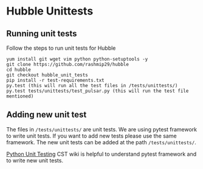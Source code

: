 # Hubble Unittests

## Running unit tests

Follow the steps to run unit tests for Hubble
```
yum install git wget vim python python-setuptools -y
git clone https://github.com/rashmip29/hubble
cd hubble 
git checkout hubble_unit_tests
pip install -r test-requirements.txt
py.test (this will run all the test files in /tests/unittests/)
py.test tests/unittests/test_pulsar.py (this will run the test file mentioned)
```

## Adding new unit test

The files in `/tests/unittests/` are unit tests. We are using pytest framework to write unit tests. If you want to add new tests please use the same framework. The new unit tests can be added at the path `/tests/unittests/`.

[Python Unit Testing](https://wiki.corp.adobe.com/display/CoreServicesTeam/Python+Unit+Testing) CST wiki is helpful to understand pytest framework and to write new unit tests.
